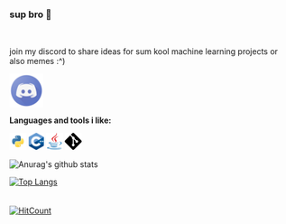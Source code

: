 ### sup bro 👋

<!--
**samas69420/samas69420** is a ✨ _special_ ✨ repository because its `README.md` (this file) appears on your GitHub profile.

Here are some ideas to get you started:

- 🔭 I’m currently working on ...
- 🌱 I’m currently learning ...
- 👯 I’m looking to collaborate on ...
- 🤔 I’m looking for help with ...
- 💬 Ask me about ...
- 📫 How to reach me: ...
- 😄 Pronouns: ...
- ⚡ Fun fact: ...
-->

<br/>

join my discord to share ideas for sum kool machine learning projects or also memes :^)

<a href="https://discord.gg/xpfbp3dh">
  <img align="center" alt="join my discord" width="60px" src="/robe/discord.png" />
</a>

<br/>

**Languages and tools i like:**  

<code><img height="30" src="/robe/python.png"></code>
<code><img height="30" src="/robe/cpp.png"></code>
<code><img height="30" src="/robe/java.png"></code>
<code><img height="30" src="/robe/git.png"></code>


![Anurag's github stats](https://github-readme-stats.vercel.app/api?username=samas69420&show_icons=true&count_private=true&theme=tokyonight)
<!-- per il coso gradient
![Anurag's github stats](https://github-readme-stats.vercel.app/api?username=samas69420&bg_color=30,e96443,904e95&title_color=fff&text_color=fff)
-->


[![Top Langs](https://github-readme-stats.vercel.app/api/top-langs/?username=samas69420&theme=tokyonight&layout=compact)](https://github.com/anuraghazra/github-readme-stats)
<br/>
<br/>
<br/>
[![HitCount](http://hits.dwyl.com/samas69420/samas69420.svg)](http://hits.dwyl.com/samas69420/samas69420)
